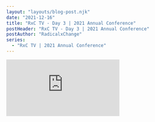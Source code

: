 ```yaml
---
layout: "layouts/blog-post.njk"
date: "2021-12-16"
title: "RxC TV - Day 3 | 2021 Annual Conference"
postHeader: "RxC TV - Day 3 | 2021 Annual Conference"
postAuthor: "RadicalxChange"
series:
  - "RxC TV | 2021 Annual Conference"
---
```


<p class="youtube-container">
  <iframe src="https://www.youtube.com/embed/_ePSYrHweJc" frameborder="0" allow="accelerometer; autoplay; clipboard-write; encrypted-media; gyroscope; picture-in-picture" allowfullscreen></iframe>
</p>
